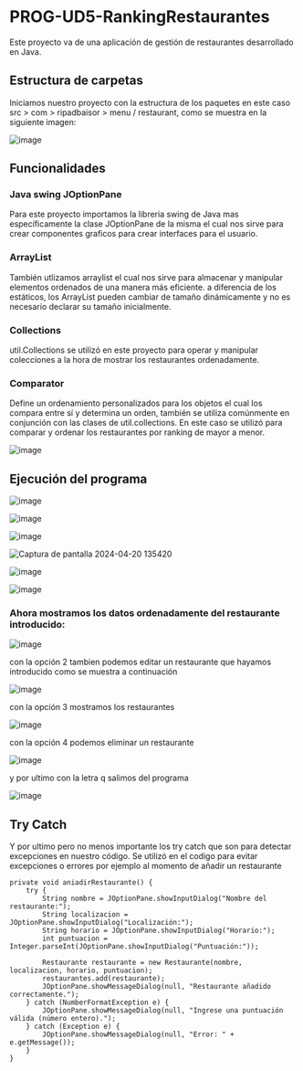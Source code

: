 # PROG-UD5-RankingRestaurantes
Este proyecto va de una aplicación de gestión de restaurantes desarrollado en Java.

## Estructura de carpetas
Iniciamos nuestro proyecto con la estructura de los paquetes en este caso src > com > ripadbaisor > menu / restaurant,
como se muestra en la siguiente imagen:

![image](https://github.com/FranciscoABruno/PROG-UD5-RankingRestaurantes/assets/159430483/c37b62b9-2eb5-43d5-bb0c-2b363c6dc9bb)

## Funcionalidades

### Java swing JOptionPane
Para este proyecto importamos la libreria swing de Java mas específicamente la clase JOptionPane de la misma el cual nos sirve para 
crear componentes graficos para crear interfaces para el usuario.

### ArrayList
También utlizamos arraylist el cual nos sirve para almacenar y manipular elementos ordenados de una manera más eficiente.
a diferencia de los estáticos, los ArrayList pueden cambiar de tamaño dinámicamente y no es necesario declarar su tamaño inicialmente.

### Collections
util.Collections se utilizó en este proyecto para operar y manipular colecciones a la hora de mostrar los restaurantes ordenadamente.

### Comparator
Define un ordenamiento personalizados para los objetos el cual los compara entre sí y determina un orden, también se utiliza comúnmente en conjunción con las clases de util.collections.
En este caso se utilizó para comparar y ordenar los restaurantes por ranking de mayor a menor.

![image](https://github.com/FranciscoABruno/PROG-UD5-RankingRestaurantes/assets/159430483/da1a52cd-9fd9-410a-8786-6270d600d9b1)

## Ejecución del programa

![image](https://github.com/FranciscoABruno/PROG-UD5-RankingRestaurantes/assets/159430483/75e0ad65-31fa-44ef-b0da-aba71d1f2715)

![image](https://github.com/FranciscoABruno/PROG-UD5-RankingRestaurantes/assets/159430483/41deca50-154e-4b6c-ad73-88fa36f7348a)

![image](https://github.com/FranciscoABruno/PROG-UD5-RankingRestaurantes/assets/159430483/9977178e-9c5c-4ec8-b021-7fab21b3b6fa)

![Captura de pantalla 2024-04-20 135420](https://github.com/FranciscoABruno/PROG-UD5-RankingRestaurantes/assets/159430483/c0e191ca-af3c-4698-9791-a72614ecd30f)

![image](https://github.com/FranciscoABruno/PROG-UD5-RankingRestaurantes/assets/159430483/f88437e7-620d-46b5-9461-04c797fd014c)

![image](https://github.com/FranciscoABruno/PROG-UD5-RankingRestaurantes/assets/159430483/db1d3e31-549a-4586-b7ad-1216eb83dc21)

### Ahora mostramos los datos ordenadamente del restaurante introducido:

![image](https://github.com/FranciscoABruno/PROG-UD5-RankingRestaurantes/assets/159430483/5f865703-5653-4044-9271-2cf51c79bb76)

con la opción 2 tambien podemos editar un restaurante que hayamos introducido como se muestra a continuación

![image](https://github.com/FranciscoABruno/PROG-UD5-RankingRestaurantes/assets/159430483/2dfa7792-6155-46f1-af8e-2bafe7c8ba1e)

con la opción 3 mostramos los restaurantes 

![image](https://github.com/FranciscoABruno/PROG-UD5-RankingRestaurantes/assets/159430483/cbcd1549-dcc5-449a-87d5-d88e7cba3ec7)

con la opción 4 podemos eliminar un restaurante

![image](https://github.com/FranciscoABruno/PROG-UD5-RankingRestaurantes/assets/159430483/255d7a7d-1773-4696-9457-75d648b716de)

y por ultimo con la letra q salimos del programa

![image](https://github.com/FranciscoABruno/PROG-UD5-RankingRestaurantes/assets/159430483/facec8f8-04f2-4e78-8a2d-8c67949ec457)

## Try Catch

Y por ultimo pero no menos importante los try catch que son para detectar excepciones en nuestro código.
Se utilizó en el codigo para evitar excepciones o errores por ejemplo al momento de añadir un restaurante

    private void aniadirRestaurante() {
        try {
            String nombre = JOptionPane.showInputDialog("Nombre del restaurante:");
            String localizacion = JOptionPane.showInputDialog("Localización:");
            String horario = JOptionPane.showInputDialog("Horario:");
            int puntuacion = Integer.parseInt(JOptionPane.showInputDialog("Puntuación:"));

            Restaurante restaurante = new Restaurante(nombre, localizacion, horario, puntuacion);
            restaurantes.add(restaurante);
            JOptionPane.showMessageDialog(null, "Restaurante añadido correctamente.");
        } catch (NumberFormatException e) {
            JOptionPane.showMessageDialog(null, "Ingrese una puntuación válida (número entero).");
        } catch (Exception e) {
            JOptionPane.showMessageDialog(null, "Error: " + e.getMessage());
        }
    }
